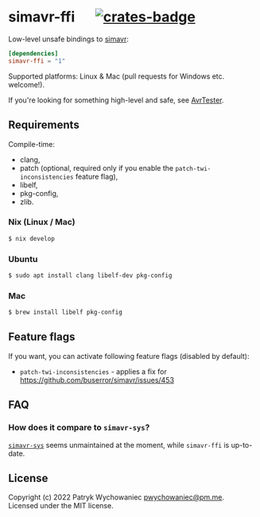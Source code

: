 # simavr-ffi &emsp; [![crates-badge]][crates-link]

[crates-badge]: https://img.shields.io/crates/v/simavr-ffi.svg
[crates-link]: https://crates.io/crates/simavr-ffi

Low-level unsafe bindings to [simavr](https://github.com/buserror/simavr):

```toml
[dependencies]
simavr-ffi = "1"
```

Supported platforms: Linux & Mac (pull requests for Windows etc. welcome!).

If you're looking for something high-level and safe, see [AvrTester](https://github.com/Patryk27/avr-tester).

## Requirements

Compile-time:

- clang,
- patch (optional, required only if you enable the `patch-twi-inconsistencies` feature flag),
- libelf,
- pkg-config,
- zlib.

### Nix (Linux / Mac)

``` bash
$ nix develop
```

### Ubuntu

```bash
$ sudo apt install clang libelf-dev pkg-config
```

### Mac

```bash
$ brew install libelf pkg-config
```

## Feature flags

If you want, you can activate following feature flags (disabled by default):

- `patch-twi-inconsistencies` - applies a fix for https://github.com/buserror/simavr/issues/453

## FAQ

### How does it compare to `simavr-sys`?

[`simavr-sys`](https://github.com/dylanmckay/simavr-sim) seems unmaintained at
the moment, while `simavr-ffi` is up-to-date.

## License

Copyright (c) 2022 Patryk Wychowaniec <pwychowaniec@pm.me>.    
Licensed under the MIT license.
